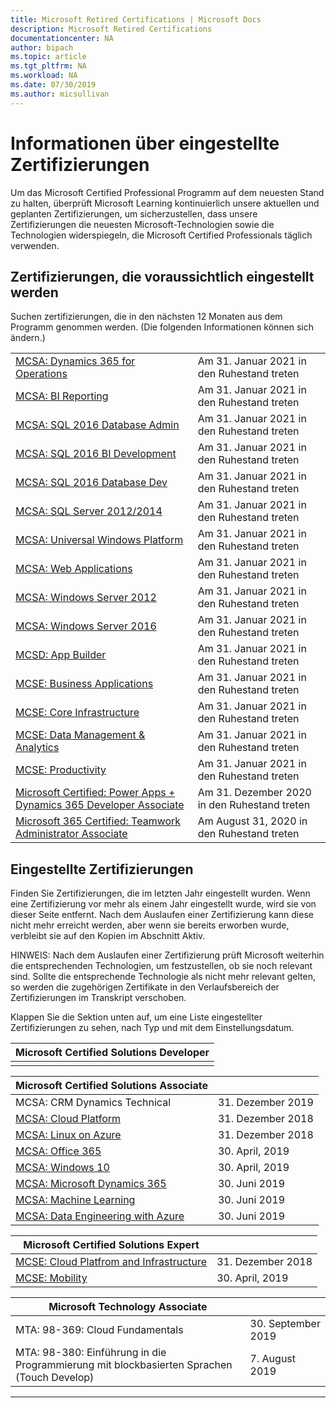```yaml
---
title: Microsoft Retired Certifications | Microsoft Docs
description: Microsoft Retired Certifications
documentationcenter: NA
author: bipach
ms.topic: article
ms.tgt_pltfrm: NA
ms.workload: NA
ms.date: 07/30/2019
ms.author: micsullivan
---
```

# Informationen über eingestellte Zertifizierungen

Um das Microsoft Certified Professional Programm auf dem neuesten Stand zu halten, überprüft Microsoft Learning kontinuierlich unsere aktuellen und geplanten Zertifizierungen, um sicherzustellen, dass unsere Zertifizierungen die neuesten Microsoft-Technologien sowie die Technologien widerspiegeln, die Microsoft Certified Professionals täglich verwenden.

## Zertifizierungen, die voraussichtlich eingestellt werden

Suchen zertifizierungen, die in den nächsten 12 Monaten aus dem Programm genommen werden. (Die folgenden Informationen können sich ändern.)  

|                                             |                    |
| ---------------------------------------------------------------------------------- | ------------------ |
| [MCSA: Dynamics 365 for Operations](https://www.microsoft.com/learning/mcsa-microsoft-dynamics-365-for-operations.aspx) | Am 31. Januar 2021 in den Ruhestand treten |
| [MCSA: BI Reporting](https://www.microsoft.com/learning/mcsa-bi-reporting.aspx) | Am 31. Januar 2021 in den Ruhestand treten |
| [MCSA: SQL 2016 Database Admin](https://www.microsoft.com/learning/mcsa-sql2016-database-administration-certification.aspx) | Am 31. Januar 2021 in den Ruhestand treten |
| [MCSA: SQL 2016 BI Development](https://www.microsoft.com/learning/mcsa-sql2016-business-intelligence-certification.aspx) | Am 31. Januar 2021 in den Ruhestand treten |
| [MCSA: SQL 2016 Database Dev](https://www.microsoft.com/learning/mcsa-sql2016-database-development-certification.aspx) | Am 31. Januar 2021 in den Ruhestand treten |
| [MCSA: SQL Server 2012/2014](https://www.microsoft.com/learning/mcsa-sql-certification.aspx) | Am 31. Januar 2021 in den Ruhestand treten |
| [MCSA: Universal Windows Platform](https://www.microsoft.com/learning/mcsa-universal-windows-platform.aspx) | Am 31. Januar 2021 in den Ruhestand treten |
| [MCSA: Web Applications](https://www.microsoft.com/learning/mcsa-web-applications-certification.aspx) | Am 31. Januar 2021 in den Ruhestand treten |
| [MCSA: Windows Server 2012](https://www.microsoft.com/learning/mcsa-windows-server-certification.aspx) | Am 31. Januar 2021 in den Ruhestand treten |
| [MCSA: Windows Server 2016](https://www.microsoft.com/learning/mcsa-windows-server-2016-certification.aspx) | Am 31. Januar 2021 in den Ruhestand treten |
| [MCSD: App Builder](https://www.microsoft.com/learning/mcsd-app-builder-certification.aspx) | Am 31. Januar 2021 in den Ruhestand treten |
| [MCSE: Business Applications](https://www.microsoft.com/learning/mcse-business-applications.aspx) | Am 31. Januar 2021 in den Ruhestand treten |
| [MCSE: Core Infrastructure](https://www.microsoft.com/learning/mcse-core-infrastructure.aspx) | Am 31. Januar 2021 in den Ruhestand treten |
| [MCSE: Data Management & Analytics](https://www.microsoft.com/learning/mcse-data-management-analytics.aspx) | Am 31. Januar 2021 in den Ruhestand treten |
| [MCSE: Productivity](https://www.microsoft.com/learning/mcse-productivity-certification.aspx) | Am 31. Januar 2021 in den Ruhestand treten |
| [Microsoft Certified: Power Apps + Dynamics 365 Developer Associate](/learn/certifications/power-apps-and-d365-developer-associate) | Am 31. Dezember 2020 in den Ruhestand treten |
| [Microsoft 365 Certified: Teamwork Administrator Associate](/learn/certifications/m365-teamwork-administrator) | Am August 31, 2020 in den Ruhestand treten |

## Eingestellte Zertifizierungen

Finden Sie Zertifizierungen, die im letzten Jahr eingestellt wurden. Wenn eine Zertifizierung vor mehr als einem Jahr eingestellt wurde, wird sie von dieser Seite entfernt. Nach dem Auslaufen einer Zertifizierung kann diese nicht mehr erreicht werden, aber wenn sie bereits erworben wurde, verbleibt sie auf den Kopien im Abschnitt Aktiv.

HINWEIS: Nach dem Auslaufen einer Zertifizierung prüft Microsoft weiterhin die entsprechenden Technologien, um festzustellen, ob sie noch relevant sind. Sollte die entsprechende Technologie als nicht mehr relevant gelten, so werden die zugehörigen Zertifikate in den Verlaufsbereich der Zertifizierungen im Transkript verschoben.

Klappen Sie die Sektion unten auf, um eine Liste eingestellter Zertifizierungen zu sehen, nach Typ und mit dem Einstellungsdatum.

| Microsoft Certified Solutions Developer                                            |
| ---------------------------------------------------------------------------------- |
|                                                                                    |

| Microsoft Certified Solutions Associate                                            |                    |
| ---------------------------------------------------------------------------------- | ------------------ |
| MCSA: CRM Dynamics Technical                                                                                                | 31. Dezember 2019 |
| [MCSA: Cloud Platform](https://www.microsoft.com/learning/mcsa-cloud-platform-certification.aspx)                     | 31. Dezember 2018 |
| [MCSA: Linux on Azure](https://www.microsoft.com/learning/mcsa-linux-azure-certification.aspx)                        | 31. Dezember 2018 |
| [MCSA: Office 365](https://www.microsoft.com/learning/mcsa-office365-certification.aspx)                              | 30. April, 2019    |
| [MCSA: Windows 10](https://www.microsoft.com/learning/mcsa-windows-10-certifications.aspx)                            | 30. April, 2019    |
| [MCSA: Microsoft Dynamics 365](https://www.microsoft.com/learning/mcsa-microsoft-dynamics-365.aspx)                   | 30. Juni 2019      |
| [MCSA: Machine Learning](https://www.microsoft.com/learning/mcsa-machine-learning.aspx)                               | 30. Juni 2019      |
| [MCSA: Data Engineering with Azure](https://www.microsoft.com/learning/mcsa-data-engineering-with-azure.aspx)         | 30. Juni 2019      |

| Microsoft Certified Solutions Expert                                               |                    |
| ---------------------------------------------------------------------------------- | ------------------ |
| [MCSE: Cloud Platfrom and Infrastructure](https://www.microsoft.com/learning/mcse-cloud-platform-infrastructure.aspx) | 31. Dezember 2018  |
| [MCSE: Mobility](https://www.microsoft.com/learning/mcse-mobility-certification.aspx)                                 | 30. April, 2019     |

| Microsoft Technology Associate                                                     |                    |
| ---------------------------------------------------------------------------------- | ------------------ |
| MTA: 98-369: Cloud Fundamentals                                                                                             | 30. September 2019 |
| MTA: 98-380: Einführung in die Programmierung mit blockbasierten Sprachen (Touch Develop)                                       | 7. August 2019     |
___
